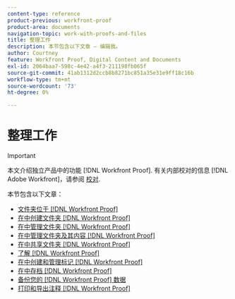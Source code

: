 ```yaml
---
content-type: reference
product-previous: workfront-proof
product-area: documents
navigation-topic: work-with-proofs-and-files
title: 整理工作
description: 本节包含以下文章 — 编辑我。
author: Courtney
feature: Workfront Proof, Digital Content and Documents
exl-id: 2064baa7-598c-4e42-a4f3-211198fb065f
source-git-commit: 41ab1312d2ccb8b8271bc851a35e31e9ff18c16b
workflow-type: tm+mt
source-wordcount: '73'
ht-degree: 0%

---
```


# 整理工作

>[!IMPORTANT]
>
>本文介绍独立产品中的功能 [!DNL Workfront Proof]. 有关内部校对的信息 [!DNL Adobe Workfront]，请参阅 [校对](../../../review-and-approve-work/proofing/proofing.md).

本节包含以下文章：

* [文件夹位于 [!DNL Workfront Proof]](../../../workfront-proof/wp-work-proofsfiles/organize-your-work/folders.md)
* [在中创建文件夹 [!DNL Workfront Proof]](../../../workfront-proof/wp-work-proofsfiles/organize-your-work/create-folders.md)
* [在中管理文件夹 [!DNL Workfront Proof]](../../../workfront-proof/wp-work-proofsfiles/organize-your-work/manage-folders.md)
* [在中管理文件夹及其内容 [!DNL Workfront Proof]](../../../workfront-proof/wp-work-proofsfiles/organize-your-work/manage-folders-and-contents.md)
* [在中共享文件夹 [!DNL Workfront Proof]](../../../workfront-proof/wp-work-proofsfiles/organize-your-work/share-folders.md)
* [了解 [!DNL Workfront Proof]](../../../workfront-proof/wp-work-proofsfiles/organize-your-work/folder-permissions.md)
* [在中创建和管理标记 [!DNL Workfront Proof]](../../../workfront-proof/wp-work-proofsfiles/organize-your-work/create-and-manage-tags.md)
* [在中存档 [!DNL Workfront Proof]](../../../workfront-proof/wp-work-proofsfiles/organize-your-work/archive.md)
* [备份您的 [!DNL Workfront Proof] 数据](../../../workfront-proof/wp-work-proofsfiles/organize-your-work/back-up-data.md)
* [打印和导出注释 [!DNL Workfront Proof]](../../../workfront-proof/wp-work-proofsfiles/organize-your-work/print-and-export-comments.md)
